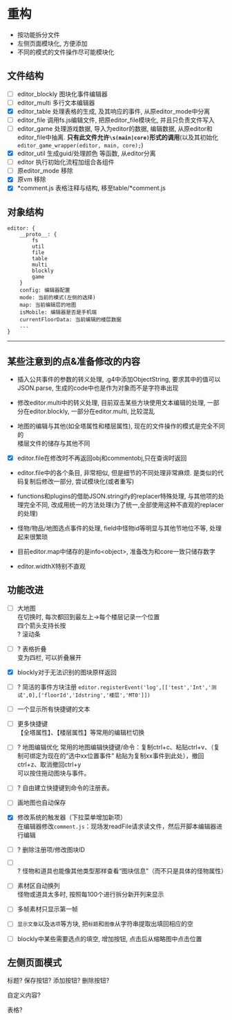 # 重构

+ 按功能拆分文件
+ 左侧页面模块化, 方便添加
+ 不同的模式的文件操作尽可能模块化


## 文件结构

+ [ ] editor_blockly 图块化事件编辑器
+ [ ] editor_multi 多行文本编辑器
+ [x] editor_table 处理表格的生成, 及其响应的事件, 从原editor\_mode中分离
+ [ ] editor_file 调用fs.js编辑文件, 把原editor\_file模块化, 并且只负责文件写入
+ [ ] editor_game 处理游戏数据, 导入为editor的数据, 编辑数据, 从原editor和editor_file中抽离. **只有此文件允许`\s(main|core)`形式的调用**(以及其初始化`editor_game_wrapper(editor, main, core);`)
+ [x] editor_util 生成guid/处理颜色 等函数, 从editor分离
+ [ ] editor 执行初始化流程加组合各组件
+ [ ] 原editor_mode 移除
+ [x] 原vm 移除
+ [x] \*comment.js 表格注释与结构, 移至table/\*comment.js

## 对象结构

```
editor: {
    __proto__: {
        fs
        util
        file
        table
        multi
        blockly
        game
    }
    config: 编辑器配置
    mode: 当前的模式(左侧的选择)
    map: 当前编辑层的地图
    isMobile: 编辑器是否是手机端
    currentFloorData: 当前编辑的楼层数据
    ...
}
```

---

## 某些注意到的点&准备修改的内容

+ 插入公共事件的参数的转义处理, .g4中添加ObjectString, 要求其中的值可以JSON.parse, 生成的code中也是作为对象而不是字符串出现

+ 修改editor.multi中的转义处理, 目前双击某些方块使用文本编辑的处理, 一部分在editor.blockly, 一部分在editor.multi, 比较混乱

+ 地图的编辑与其他(如全塔属性和楼层属性), 现在的文件操作的模式是完全不同的  
  楼层文件的储存与其他不同

+ [x] editor.file在修改时不再返回obj和commentobj,只在查询时返回

+ editor.file中的各个条目, 非常相似, 但是细节的不同处理非常麻烦. 是类似的代码复制后修改一部分, 尝试模块化(或者重写)

+ functions和plugins的借助JSON.stringify的replacer特殊处理, 与其他项的处理完全不同, 改成用统一的方法处理(为了统一,全部使用这种不直观的replacer的处理)

+ 怪物/物品/地图选点事件的处理, field中怪物id等明显与其他节地位不等, 处理起来很繁琐

+ 目前editor.map中储存的是info\<object\>, 准备改为和core一致只储存数字

+ editor.widthX特别不直观

## 功能改进

+ [ ] 大地图  
  在切换时, 每次都回到最左上->每个楼层记录一个位置  
  四个箭头支持长按  
  ? 滚动条

+ [ ] ? 表格折叠  
  变为四栏, 可以折叠展开

+ [x] blockly对于无法识别的图块原样返回

+ [ ] ? 简洁的事件方块注册
  `editor.registerEvent('log',[['test','Int','测试',0],['floorId','Idstring','楼层','MT0']])`

+ [ ] 一个显示所有快捷键的文本

+ [ ] 更多快捷键  
  【全塔属性】、【楼层属性】等常用的编辑栏切换  

+ [ ] ? 地图编辑优化
  常用的地图编辑快捷键/命令：复制ctrl+c、粘贴ctrl+v、（复制可绑定为现在的“选中xx位置事件” 粘贴为复制xx事件到此处），撤回ctrl+z、取消撤回ctrl+y  
  可以按住拖动图块与事件。

+ [ ] ? 自由建立快捷键到命令的注册表。

+ [ ] 画地图也自动保存

+ [x] 修改系统的触发器（下拉菜单增加新项）  
  在编辑器修改`comment.js`：现场发readFile请求读文件，然后开脚本编辑器进行编辑

+ [ ] ? 删除注册项/修改图块ID

+ [ ] ? 怪物和道具也能像其他类型那样查看“图块信息”（而不只是具体的怪物属性）

+ [ ] 素材区自动换列  
  怪物或道具太多时, 按照每100个进行拆分新开列来显示  

+ [ ] 多帧素材只显示第一帧  

+ [ ] `显示文章`以及`选项`等方块, 把`标题`和`图像`从字符串提取出填回相应的空

+ [ ] blockly中某些需要选点的填空, 增加按钮, 点击后从缩略图中点击位置

## 左侧页面模式

标题? 保存按钮? 添加按钮? 删除按钮?

自定义内容?

表格?
